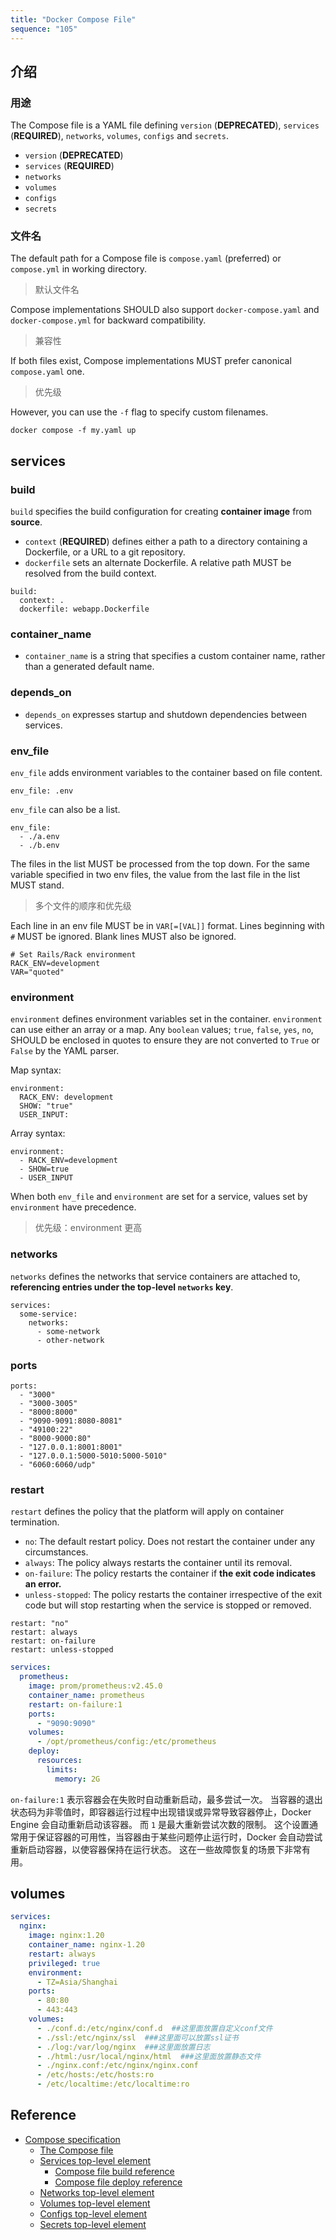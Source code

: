 ```yaml
---
title: "Docker Compose File"
sequence: "105"
---
```


## 介绍

### 用途

The Compose file is a YAML file defining
`version` (**DEPRECATED**), `services` (**REQUIRED**),
`networks`, `volumes`, `configs` and `secrets`.

- `version` (**DEPRECATED**)
- `services` (**REQUIRED**)
- `networks`
- `volumes`
- `configs`
- `secrets`

### 文件名

The default path for a Compose file is `compose.yaml` (preferred) or `compose.yml` in working directory.

> 默认文件名

Compose implementations SHOULD also support `docker-compose.yaml` and `docker-compose.yml` for backward compatibility.

> 兼容性

If both files exist, Compose implementations MUST prefer canonical `compose.yaml` one.

> 优先级

However, you can use the `-f` flag to specify custom filenames.

```text
docker compose -f my.yaml up
```

## services

### build

`build` specifies the build configuration for creating **container image** from **source**.

- `context`  (**REQUIRED**) defines either a path to a directory containing a Dockerfile, or a URL to a git repository.
- `dockerfile` sets an alternate Dockerfile. A relative path MUST be resolved from the build context.

```text
build:
  context: .
  dockerfile: webapp.Dockerfile
```

### container_name

- `container_name` is a string that specifies a custom container name, rather than a generated default name.

### depends_on

- `depends_on` expresses startup and shutdown dependencies between services.

### env_file

`env_file` adds environment variables to the container based on file content.

```text
env_file: .env
```

`env_file` can also be a list.

```text
env_file:
  - ./a.env
  - ./b.env
```

The files in the list MUST be processed from the top down.
For the same variable specified in two env files, the value from the last file in the list MUST stand.

> 多个文件的顺序和优先级

Each line in an env file MUST be in `VAR[=[VAL]]` format.
Lines beginning with `#` MUST be ignored.
Blank lines MUST also be ignored.

```text
# Set Rails/Rack environment
RACK_ENV=development
VAR="quoted"
```

### environment

`environment` defines environment variables set in the container.
`environment` can use either an array or a map.
Any `boolean` values; `true`, `false`, `yes`, `no`, SHOULD be enclosed in quotes
to ensure they are not converted to `True` or `False` by the YAML parser.

Map syntax:

```text
environment:
  RACK_ENV: development
  SHOW: "true"
  USER_INPUT:
```

Array syntax:

```text
environment:
  - RACK_ENV=development
  - SHOW=true
  - USER_INPUT
```

When both `env_file` and `environment` are set for a service, values set by `environment` have precedence.

> 优先级：environment 更高

### networks

`networks` defines the networks that service containers are attached to,
**referencing entries under the top-level `networks` key**.

```text
services:
  some-service:
    networks:
      - some-network
      - other-network
```

### ports

```text
ports:
  - "3000"
  - "3000-3005"
  - "8000:8000"
  - "9090-9091:8080-8081"
  - "49100:22"
  - "8000-9000:80"
  - "127.0.0.1:8001:8001"
  - "127.0.0.1:5000-5010:5000-5010"
  - "6060:6060/udp"
```

### restart

`restart` defines the policy that the platform will apply on container termination.

- `no`: The default restart policy. Does not restart the container under any circumstances.
- `always`: The policy always restarts the container until its removal.
- `on-failure`: The policy restarts the container if **the exit code indicates an error.**
- `unless-stopped`: The policy restarts the container irrespective of the exit code
  but will stop restarting when the service is stopped or removed.

```text
restart: "no"
restart: always
restart: on-failure
restart: unless-stopped
```

```yaml
services:
  prometheus:
    image: prom/prometheus:v2.45.0
    container_name: prometheus
    restart: on-failure:1
    ports:
      - "9090:9090"
    volumes:
      - /opt/prometheus/config:/etc/prometheus
    deploy:
      resources:
        limits:
          memory: 2G
```

`on-failure:1` 表示容器会在失败时自动重新启动，最多尝试一次。
当容器的退出状态码为非零值时，即容器运行过程中出现错误或异常导致容器停止，Docker Engine 会自动重新启动该容器。
而 `1` 是最大重新尝试次数的限制。
这个设置通常用于保证容器的可用性，当容器由于某些问题停止运行时，Docker 会自动尝试重新启动容器，以使容器保持在运行状态。
这在一些故障恢复的场景下非常有用。

## volumes

```yaml
services:
  nginx:
    image: nginx:1.20
    container_name: nginx-1.20
    restart: always
    privileged: true
    environment:
      - TZ=Asia/Shanghai
    ports:
      - 80:80
      - 443:443
    volumes:
      - ./conf.d:/etc/nginx/conf.d  ##这里面放置自定义conf文件
      - ./ssl:/etc/nginx/ssl  ###这里面可以放置ssl证书
      - ./log:/var/log/nginx  ###这里面放置日志
      - ./html:/usr/local/nginx/html  ###这里面放置静态文件
      - ./nginx.conf:/etc/nginx/nginx.conf
      - /etc/hosts:/etc/hosts:ro
      - /etc/localtime:/etc/localtime:ro
```

## Reference

- [Compose specification](https://docs.docker.com/compose/compose-file/)
    - [The Compose file](https://docs.docker.com/compose/compose-file/03-compose-file/)
    - [Services top-level element](https://docs.docker.com/compose/compose-file/05-services/)
        - [Compose file build reference](https://docs.docker.com/compose/compose-file/build/)
        - [Compose file deploy reference](https://docs.docker.com/compose/compose-file/deploy/)
    - [Networks top-level element](https://docs.docker.com/compose/compose-file/06-networks/)
    - [Volumes top-level element](https://docs.docker.com/compose/compose-file/07-volumes/)
    - [Configs top-level element](https://docs.docker.com/compose/compose-file/08-configs/)
    - [Secrets top-level element](https://docs.docker.com/compose/compose-file/09-secrets/)
